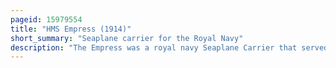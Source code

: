 ```yaml
---
pageid: 15979554
title: "HMS Empress (1914)"
short_summary: "Seaplane carrier for the Royal Navy"
description: "The Empress was a royal navy Seaplane Carrier that served during the first World War. Converted from the Cross-Channel packet ship Empress, the ship's aircraft conducted aerial reconnaissance, observation and bombing missions in the North Sea and Eastern Mediterranean. During the last Year of the War she performed anti-submarine Patrols in the Mediterranean. In 1919 Empress was returned to her Owners and in 1923 was sold to a french Company. She was scrapped in 1933."
---
```

